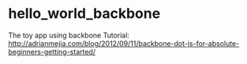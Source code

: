 # hello_world_backbone
The toy app using backbone
Tutorial: http://adrianmejia.com/blog/2012/09/11/backbone-dot-js-for-absolute-beginners-getting-started/
